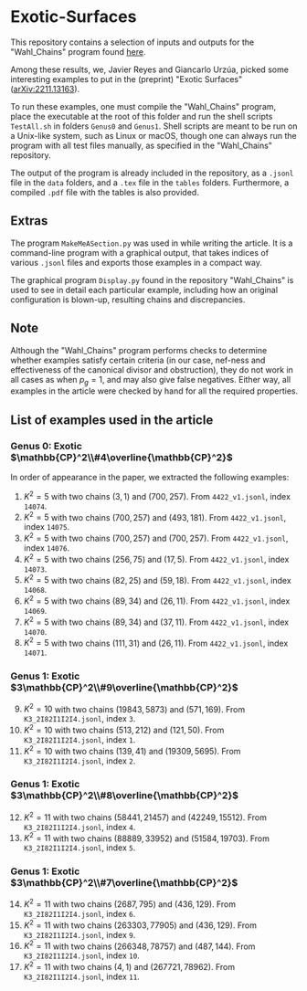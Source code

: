 # Exotic-Surfaces

This repository contains a selection of inputs and outputs for the "Wahl_Chains" program found [here](https://github.com/jereyes4/Wahl_Chains/).

Among these results, we, Javier Reyes and Giancarlo Urzúa, picked some interesting examples to put in the (preprint) "Exotic Surfaces" ([arXiv:2211.13163](https://arxiv.org/abs/2211.13163)).

To run these examples, one must compile the "Wahl_Chains" program, place the executable at the root of this folder and run the shell scripts `TestAll.sh` in folders `Genus0` and `Genus1`. Shell scripts are meant to be run on a Unix-like system, such as Linux or macOS, though one can always run the program with all test files manually, as specified in the "Wahl_Chains" repository.

The output of the program is already included in the repository, as a `.jsonl` file in the `data` folders, and a `.tex` file in the `tables` folders. Furthermore, a compiled `.pdf` file with the tables is also provided.

## Extras

The program `MakeMeASection.py` was used in while writing the article. It is a command-line program with a graphical output, that takes indices of various `.jsonl` files and exports those examples in a compact way.

The graphical program `Display.py` found in the repository "Wahl_Chains" is used to see in detail each particular example, including how an original configuration is blown-up, resulting chains and discrepancies.

## Note

Although the "Wahl_Chains" program performs checks to determine whether examples satisfy certain criteria (in our case, nef-ness and effectiveness of the canonical divisor and obstruction), they do not work in all cases as when $p_g = 1$, and may also give false negatives. Either way, all examples in the article were checked by hand for all the required properties.

## List of examples used in the article

### Genus $0$: Exotic $\mathbb{CP}^2\\#4\overline{\mathbb{CP}^2}$

In order of appearance in the paper, we extracted the following examples:

1. $K^2 = 5$ with two chains $(3,1)$ and $(700,257)$. From `4422_v1.jsonl`, index `14074`.
2. $K^2 = 5$ with two chains $(700,257)$ and $(493,181)$. From `4422_v1.jsonl`, index `14075`.
3. $K^2 = 5$ with two chains $(700,257)$ and $(700,257)$. From `4422_v1.jsonl`, index `14076`.
4. $K^2 = 5$ with two chains $(256,75)$ and $(17,5)$. From `4422_v1.jsonl`, index `14073`.
5. $K^2 = 5$ with two chains $(82,25)$ and $(59,18)$. From `4422_v1.jsonl`, index `14068`.
6. $K^2 = 5$ with two chains $(89,34)$ and $(26,11)$. From `4422_v1.jsonl`, index `14069`.
7. $K^2 = 5$ with two chains $(89,34)$ and $(37,11)$. From `4422_v1.jsonl`, index `14070`.
8. $K^2 = 5$ with two chains $(111,31)$ and $(26,11)$. From `4422_v1.jsonl`, index `14071`.

### Genus $1$: Exotic $3\mathbb{CP}^2\\#9\overline{\mathbb{CP}^2}$

9. $K^2 = 10$ with two chains $(19843,5873)$ and $(571,169)$. From `K3_2I82I1I2I4.jsonl`, index `3`.
10. $K^2 = 10$ with two chains $(513,212)$ and $(121,50)$. From `K3_2I82I1I2I4.jsonl`, index `1`.
11. $K^2 = 10$ with two chains $(139,41)$ and $(19309,5695)$. From `K3_2I82I1I2I4.jsonl`, index `2`.

### Genus $1$: Exotic $3\mathbb{CP}^2\\#8\overline{\mathbb{CP}^2}$

12. $K^2 = 11$ with two chains $(58441,21457)$ and $(42249,15512)$. From `K3_2I82I1I2I4.jsonl`, index `4`.
13. $K^2 = 11$ with two chains $(88889,33952)$ and $(51584,19703)$. From `K3_2I82I1I2I4.jsonl`, index `5`.

### Genus $1$: Exotic $3\mathbb{CP}^2\\#7\overline{\mathbb{CP}^2}$

14. $K^2 = 11$ with two chains $(2687,795)$ and $(436,129)$. From `K3_2I82I1I2I4.jsonl`, index `6`.
15. $K^2 = 11$ with two chains $(263303,77905)$ and $(436,129)$. From `K3_2I82I1I2I4.jsonl`, index `9`.
16. $K^2 = 11$ with two chains $(266348,78757)$ and $(487,144)$. From `K3_2I82I1I2I4.jsonl`, index `10`.
17. $K^2 = 11$ with two chains $(4,1)$ and $(267721,78962)$. From `K3_2I82I1I2I4.jsonl`, index `11`.
